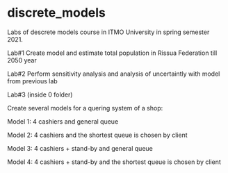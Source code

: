 # discrete_models
Labs of descrete models course in ITMO University in spring semester 2021. 

Lab#1 Create model and estimate total population in Rissua Federation till 2050 year

Lab#2 Perform sensitivity analysis and analysis of uncertaintly with model from previous lab

Lab#3 (inside 0 folder)

  Create several models for a quering system of a shop:
  
  Model 1: 4 cashiers and general queue
  
  Model 2: 4 cashiers and the shortest queue is chosen by client
  
  Model 3: 4 cashiers + stand-by and general queue
  
  Model 4: 4 cashiers + stand-by and the shortest queue is chosen by client
